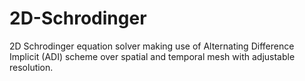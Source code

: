 # 2D-Schrodinger
2D Schrodinger equation solver making use of Alternating Difference Implicit (ADI) scheme over spatial and temporal mesh with adjustable resolution.
